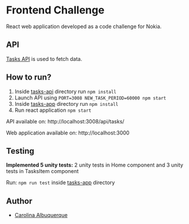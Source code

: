 # Frontend Challenge

React web application developed as a code challenge for Nokia.

## API

[Tasks API](https://github.com/MarceloFonseca/tasks-api/) is used to fetch data.

## How to run?

1. Inside [tasks-api](/tasks-api) directory run `npm install`
2. Launch API using `PORT=3008 NEW_TASK_PERIOD=60000 npm start`
3. Inside [tasks-app](/tasks-app) directory run `npm install`
4. Run react application `npm start`


API available on: http://localhost:3008/api/tasks/

Web application available on: http://localhost:3000

## Testing

**Implemented 5 unity tests:** 2 unity tests in Home component and 3 unity tests in TasksItem component

Run: `npm run test` inside [tasks-app](/tasks-app) directory


## Author

- [Carolina Albuquerque](https://github.com/cmalbuquerque)
